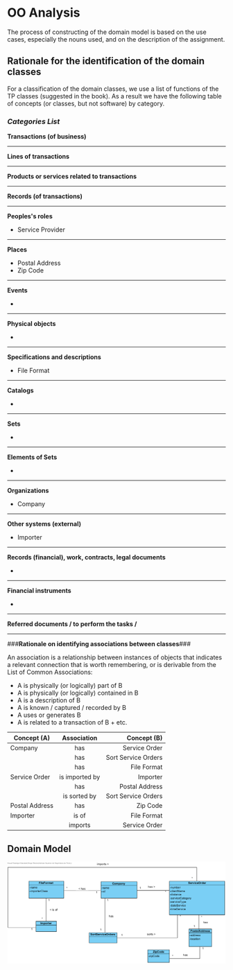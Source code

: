 ﻿# OO Analysis #
The process of constructing of the domain model is based on the use cases, especially the nouns used, and on the description of the assignment.

## Rationale for the identification of the domain classes ##
For a classification of the domain classes, we use a list of functions of the TP classes (suggested in the book). As a result we have the following table of concepts (or classes, but not software) by category.

### _Categories List_ ###

**Transactions (of business)**

---

**Lines of transactions**

---

**Products or services related to transactions**

---


**Records (of transactions)**


---  


**Peoples's roles**

* Service Provider

---


**Places**

*  Postal Address
*  Zip Code

---

**Events**

*

---


**Physical objects**

*

---


**Specifications and descriptions**

*  File Format

---


**Catalogs**

*  

---


**Sets**

*  

---


**Elements of Sets**

*  

---


**Organizations**

*  Company

---

**Other systems (external)**

* Importer

---


**Records (financial), work, contracts, legal documents**

*

---


**Financial instruments**

*  

---


**Referred documents / to perform the tasks /**


---



###**Rationale on identifying associations between classes**###

An association is a relationship between instances of objects that indicates a relevant connection that is worth remembering, or is derivable from the List of Common Associations:

+ A is physically (or logically) part of B
+ A is physically (or logically) contained in B
+ A is a description of B
+ A is known / captured / recorded by B
+ A uses or generates B
+ A is related to a transaction of B + etc.



| Concept (A) 		|  Association  		|  Concept (B) |
|----------	   		|:-------------:		|------:       |
| Company | has | Service Order  |
|	| has | Sort Service Orders  |
| | has |  File Format  |
| Service Order  | is imported by | Importer  |
| | has | Postal Address
| | is sorted by | Sort Service Orders |
| Postal Address | has | Zip Code |
| Importer | is of | File Format |
| | imports | Service Order |

## Domain Model

![DM_SPAPP_LAPR2.png](DM_SPAPP_LAPR2.png)